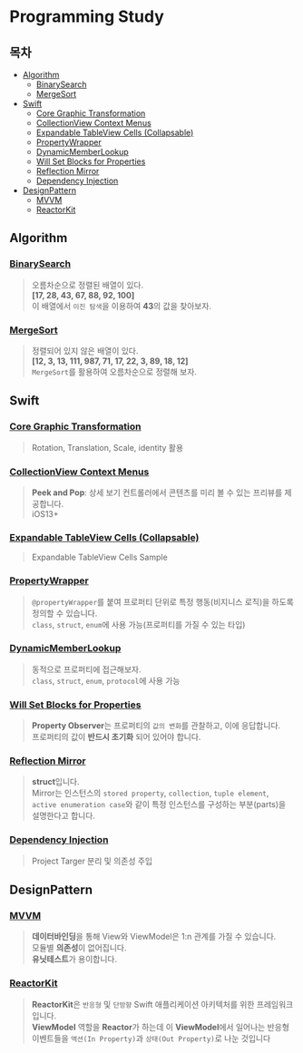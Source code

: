 Programming Study
=================

## 목차

- [Algorithm](#Algorithm)
    - [BinarySearch](#BinarySearch)
    - [MergeSort](#MergeSort)
- [Swift](#Swift)
    - [Core Graphic Transformation](#Core-Graphic-Transformation)
    - [CollectionView Context Menus](#CollectionView-Context-Menus)
    - [Expandable TableView Cells (Collapsable)](#Expandable-TableView-Cells-(Collapsable))
    - [PropertyWrapper](#PropertyWrapper)
    - [DynamicMemberLookup](#DynamicMemberLookup)
    - [Will Set Blocks for Properties](#Will-Set-Blocks-for-Properties)
    - [Reflection Mirror](#Reflection-Mirror)
    - [Dependency Injection](#Dependency-Injection)
- [DesignPattern](#DesignPattern)    
    - [MVVM](#MVVM)
    - [ReactorKit](#ReactorKit)

## Algorithm

### [BinarySearch](https://github.com/Jino0910/Study/blob/master/Algorithm/BinarySearch.playground/Contents.swift)
>오름차순으로 정렬된 배열이 있다.  
>**[17, 28, 43, 67, 88, 92, 100]**  
>이 배열에서 `이진 탐색`을 이용하여 **43**의 값을 찾아보자.


### [MergeSort](https://github.com/Jino0910/Study/blob/master/Algorithm/MergeSort.playground/Contents.swift)
>정렬되어 있지 않은 배열이 있다.  
>**[12, 3, 13, 111, 987, 71, 17, 22, 3, 89, 18, 12]**  
>`MergeSort`를 활용하여 오름차순으로 정렬해 보자.

## Swift

### [Core Graphic Transformation](https://github.com/Jino0910/Study/blob/master/Swift/TransformExample/TransformExample/ViewController.swift)
> Rotation, Translation, Scale, identity 활용

### [CollectionView Context Menus](https://github.com/Jino0910/Study/blob/master/Swift/ContextMenuInCollectionView/ContextMenuInCollectionView/ViewController.swift)
> **Peek and Pop**: 상세 보기 컨트롤러에서 콘텐츠를 미리 볼 수 있는 프리뷰를 제공합니다.  
> iOS13+

### [Expandable TableView Cells (Collapsable)](https://github.com/Jino0910/Study/blob/master/Swift/ExpandableTableViewCells/ExpandableTableViewCells/ViewController.swift)
> Expandable TableView Cells Sample

### [PropertyWrapper](https://github.com/Jino0910/Study/blob/master/Swift/SwiftPropertyWrappers.playground/Contents.swift)
> `@propertyWrapper`를 붙여 프로퍼티 단위로 특정 행동(비지니스 로직)을 하도록 정의할 수 있습니다.  
>`class`, `struct`, `enum`에 사용 가능(프로퍼티를 가질 수 있는 타입)

### [DynamicMemberLookup](https://github.com/Jino0910/Study/blob/master/Swift/DynamicMemberLookup.playground/Contents.swift)
>동적으로 프로퍼티에 접근해보자.  
>`class`, `struct`, `enum`, `protocol`에 사용 가능

### [Will Set Blocks for Properties](https://github.com/Jino0910/Study/blob/master/Swift/WillSet/WillSet/ViewController.swift)
> **Property Observer**는 프로퍼티의 `값의 변화`를 관찰하고, 이에 응답합니다.  
> 프로퍼티의 값이 **반드시 초기화** 되어 있어야 합니다.

### [Reflection Mirror](https://github.com/Jino0910/Study/blob/master/Swift/Reflection.playground/Contents.swift)
> **struct**입니다.  
> Mirror는 인스턴스의 `stored property`, `collection`, `tuple element`, `active enumeration case`와 같이 특정 인스턴스를 구성하는 부분(parts)을 설명한다고 합니다.

### [Dependency Injection](https://github.com/Jino0910/Study/blob/master/Dependency%20Injection/MyAppUIKit/CoursesViewController.swift)
> Project Targer 분리 및 의존성 주입

## DesignPattern

### [MVVM](https://github.com/Jino0910/Study/tree/master/DesignPattern/MVVM/MVVM)
> **데이터바인딩**을 통해 View와 ViewModel은 1:n 관계를 가질 수 있습니다.    
> 모듈별 **의존성**이 없어집니다.  
> **유닛테스트**가 용이합니다.

### [ReactorKit](https://github.com/Jino0910/Study/tree/master/DesignPattern/ReactorKit/ReactorKit)
> **ReactorKit**은 `반응형` 및 `단방향` Swift 애플리케이션 아키텍처를 위한 프레임워크입니다.  
> **ViewModel** 역할을 **Reactor**가 하는데 이 **ViewModel**에서 일어나는 반응형 이벤트들을 `액션(In Property)`과 `상태(Out Property)`로 나눈 것입니다
